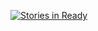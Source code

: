 [![Stories in Ready](https://badge.waffle.io/skylerberg/PyStart.png?label=ready&title=Ready)](https://waffle.io/skylerberg/PyStart)
